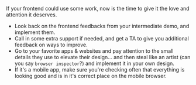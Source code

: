 If your frontend could use some work, now is the time to give it the love and attention it deserves.

- Look back on the frontend feedbacks from your intermediate demo, and implement them.
- Call in some extra support if needed, and get a TA to give you additional feedback on ways to improve.
- Go to your favorite apps & websites and pay attention to the small details they use to elevate their design... and then steal like an artist (can you say `browser inspector`?) and implement it in your own design.
- If it's a mobile app, make sure you're checking often that everything is looking good and is in it's correct place on the mobile browser.
